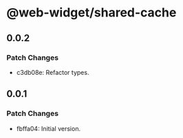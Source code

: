 # @web-widget/shared-cache

## 0.0.2

### Patch Changes

- c3db08e: Refactor types.

## 0.0.1

### Patch Changes

- fbffa04: Initial version.
